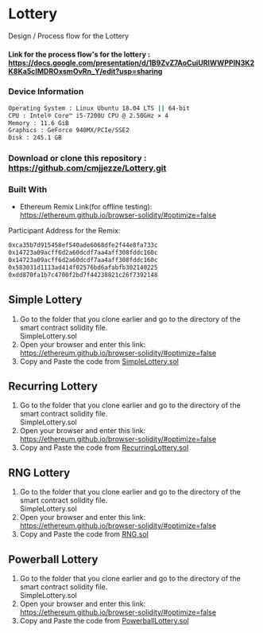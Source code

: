 # Lottery
Design / Process flow for the Lottery


#### Link for the process flow's for the lottery : https://docs.google.com/presentation/d/1B9ZvZ7AoCuiURIWWPPlN3K2K8Ka5cIMDROxsmOvRn_Y/edit?usp=sharing

### Device Information
```bash
Operating System : Linux Ubuntu 18.04 LTS || 64-bit
CPU : Intel® Core™ i5-7200U CPU @ 2.50GHz × 4 
Memory : 11.6 GiB
Graphics : GeForce 940MX/PCIe/SSE2 
Disk : 245.1 GB
```

### Download or clone this repository : https://github.com/cmjjezze/Lottery.git

### Built With
* Ethereum Remix Link(for offline testing): https://ethereum.github.io/browser-solidity/#optimize=false


Participant Address for the Remix:
```bash
0xca35b7d915458ef540ade6068dfe2f44e8fa733c
0x14723a09acff6d2a60dcdf7aa4aff308fddc160c
0x14723a09acff6d2a60dcdf7aa4aff308fddc160c
0x583031d1113ad414f02576bd6afabfb302140225
0xdd870fa1b7c4700f2bd7f44238821c26f7392148
```

## Simple Lottery
1. Go to the folder that you clone earlier and go to the directory of the smart contract solidity file. <br>
SimpleLottery.sol
2. Open your browser and enter this link: https://ethereum.github.io/browser-solidity/#optimize=false
3. Copy and Paste the code from [SimpleLottery.sol](https://github.com/cmjjezze/Lottery/blob/master/SimpleLottery.sol)


## Recurring Lottery
1. Go to the folder that you clone earlier and go to the directory of the smart contract solidity file. <br>
SimpleLottery.sol
2. Open your browser and enter this link: https://ethereum.github.io/browser-solidity/#optimize=false
3. Copy and Paste the code from [RecurringLottery.sol](https://github.com/cmjjezze/Lottery/blob/master/RecurringLottery.sol)


## RNG Lottery
1. Go to the folder that you clone earlier and go to the directory of the smart contract solidity file. <br>
SimpleLottery.sol
2. Open your browser and enter this link: https://ethereum.github.io/browser-solidity/#optimize=false
3. Copy and Paste the code from [RNG.sol](https://github.com/cmjjezze/Lottery/blob/master/RNGLottery.sol)


## Powerball Lottery
1. Go to the folder that you clone earlier and go to the directory of the smart contract solidity file. <br>
SimpleLottery.sol
2. Open your browser and enter this link: https://ethereum.github.io/browser-solidity/#optimize=false
3. Copy and Paste the code from [PowerballLottery.sol](https://github.com/cmjjezze/Lottery/blob/master/PowerballLottery.sol)
